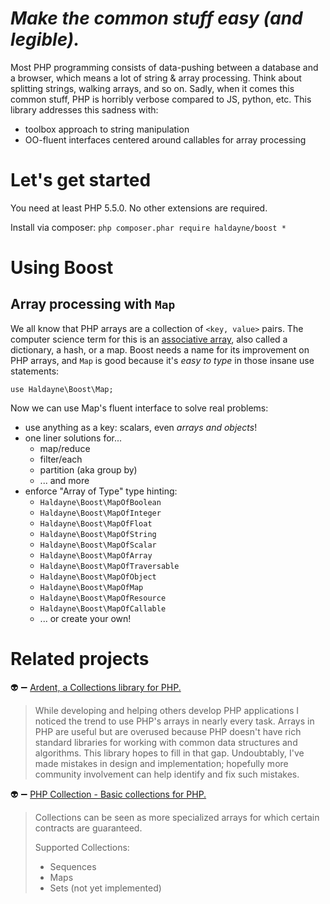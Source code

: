 # *Make the common stuff easy (and legible).*

Most PHP programming consists of data-pushing between a database and a browser, which means a lot of string & array processing.  Think about splitting strings, walking arrays, and so on.  Sadly, when it comes this common stuff, PHP is horribly verbose compared to JS, python, etc.  This library addresses this sadness with:

* toolbox approach to string manipulation
* OO-fluent interfaces centered around callables for array processing

# Let's get started

You need at least PHP 5.5.0.  No other extensions are required.

Install via composer: `php composer.phar require haldayne/boost *`

# Using Boost

## Array processing with `Map`

We all know that PHP arrays are a collection of `<key, value>` pairs.  The computer science term for this is an [associative array](https://en.wikipedia.org/wiki/Associative_array), also called a dictionary, a hash, or a map.  Boost needs a name for its improvement on PHP arrays, and `Map` is good because it's *easy to type* in those insane use statements:

    use Haldayne\Boost\Map;

Now we can use Map's fluent interface to solve real problems:

* use anything as a key: scalars, even *arrays and objects*!
* one liner solutions for...
   * map/reduce
   * filter/each
   * partition (aka group by)
   * ... and more
* enforce "Array of Type" type hinting:
   * `Haldayne\Boost\MapOfBoolean`
   * `Haldayne\Boost\MapOfInteger`
   * `Haldayne\Boost\MapOfFloat`
   * `Haldayne\Boost\MapOfString`
   * `Haldayne\Boost\MapOfScalar`
   * `Haldayne\Boost\MapOfArray`
   * `Haldayne\Boost\MapOfTraversable`
   * `Haldayne\Boost\MapOfObject`
   * `Haldayne\Boost\MapOfMap`
   * `Haldayne\Boost\MapOfResource`
   * `Haldayne\Boost\MapOfCallable`
   * ... or create your own!

# Related projects

:alien: :heavy_minus_sign: [Ardent, a Collections library for PHP.](https://github.com/morrisonlevi/Ardent)

> While developing and helping others develop PHP applications I noticed the trend to use PHP's arrays in nearly every task. Arrays in PHP are useful but are overused because PHP doesn't have rich standard libraries for working with common data structures and algorithms. This library hopes to fill in that gap. Undoubtably, I've made mistakes in design and implementation; hopefully more community involvement can help identify and fix such mistakes.


:alien: :heavy_minus_sign: [PHP Collection - Basic collections for PHP.](http://jmsyst.com/libs/PHP-Collection)

> Collections can be seen as more specialized arrays for which certain contracts are guaranteed.
>
> Supported Collections:
> * Sequences
> * Maps
> * Sets (not yet implemented)
